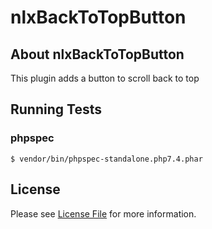 # nlxBackToTopButton

## About nlxBackToTopButton

This plugin adds a button to scroll back to top

## Running Tests

### phpspec

    $ vendor/bin/phpspec-standalone.php7.4.phar

## License

Please see [License File](LICENSE) for more information.
